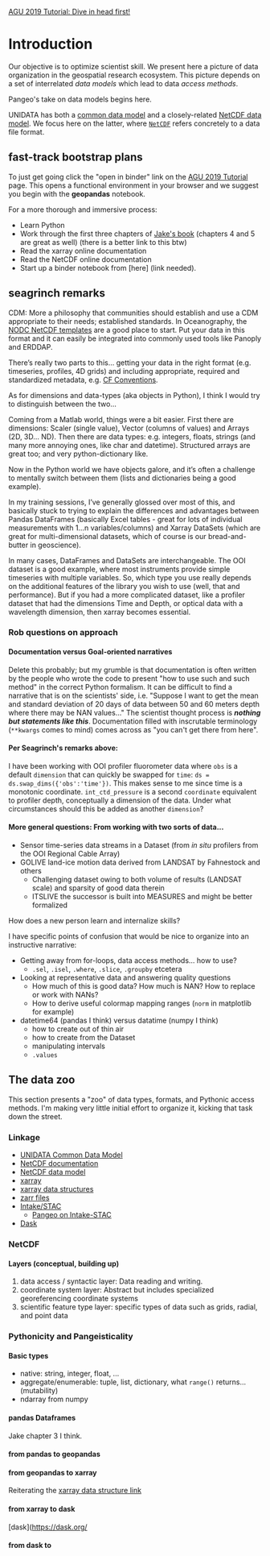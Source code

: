 [AGU 2019 Tutorial: Dive in head first!](https://github.com/pangeo-data/pangeo-tutorial)


# Introduction


Our objective is to optimize scientist skill. We present here a 
picture of data organization in the geospatial research ecosystem. This picture depends on a set
of interrelated *data models* which lead to data *access methods*.  


Pangeo's take on data models begins here.


UNIDATA has both a [common data model](https://www.unidata.ucar.edu/software/netcdf-java/v4.6/CDM/index.html) 
and a closely-related [NetCDF data model](https://www.unidata.ucar.edu/software/netcdf/docs/netcdf_data_model.html). 
We focus here on the latter, where [`NetCDF`](https://www.unidata.ucar.edu/software/netcdf/docs/index.html)
refers concretely to a data file format.


## fast-track bootstrap plans


To just get going click the "open in binder" link on the [AGU 2019 Tutorial](https://github.com/pangeo-data/pangeo-tutorial)
page. This opens a functional environment in your browser and we suggest you begin with the **geopandas** notebook. 

For a more thorough and immersive process:

* Learn Python
* Work through the first three chapters of 
[Jake's book](https://tanthiamhuat.files.wordpress.com/2018/04/pythondatasciencehandbook.pdf)
(chapters 4 and 5 are great as well) (there is a better link to this btw)
* Read the xarray online documentation
* Read the NetCDF online documentation
* Start up a binder notebook from [here] (link needed). 


## seagrinch remarks 


CDM: More a philosophy that communities should establish and use a CDM appropriate to their needs; established standards. 
In Oceanography, the 
[NODC NetCDF templates](https://www.nodc.noaa.gov/data/formats/netcdf/v1.0/#templatesexamples)
are a good place to start. Put your data in this format and it can easily be 
integrated into commonly used tools like Panoply and ERDDAP.


There’s really two parts to this… getting your data in the right format (e.g. timeseries, profiles, 4D grids) 
and including appropriate, required and standardized metadata, e.g. 
[CF Conventions](http://cfconventions.org/).


As for dimensions and data-types (aka objects in Python), I think I would try to distinguish between the two…


Coming from a Matlab world, things were a bit easier. First there are dimensions: Scaler (single value), 
Vector (columns of values) and Arrays (2D, 3D… ND). Then there are data types: e.g. integers, floats, 
strings (and many more annoying ones, like char and datetime). Structured arrays are great too; and 
very python-dictionary like.


Now in the Python world we have objects galore, and it’s often a challenge to mentally switch between them (lists and 
dictionaries being a good example).


In my training sessions, I’ve generally glossed over most of this, and basically stuck to trying to explain the 
differences and advantages between Pandas DataFrames (basically Excel tables - great for lots of individual measurements 
with 1…n variables/columns) and Xarray DataSets (which are great for multi-dimensional datasets, which of course is 
our bread-and-butter in geoscience).


In many cases, DataFrames and DataSets are interchangeable. The OOI dataset is a good example, where most instruments 
provide simple timeseries with multiple variables. So, which type you use really depends on the additional features 
of the library you wish to use (well, that and performance). But if you had a more complicated dataset, like a 
profiler dataset that had the dimensions Time and Depth, or optical data with a wavelength dimension, then xarray 
becomes essential.


### Rob questions on approach

#### Documentation versus Goal-oriented narratives


Delete this probably; but my grumble is that documentation is often written by the people who wrote the 
code to present "how to use such and such method" in the correct Python formalism. It can be difficult to 
find a narrative that is on the scientists' side, i.e. "Suppose I want to get the mean and standard deviation
of 20 days of data between 50 and 60 meters depth where there may be NAN values..." 
The scientist thought process is ***nothing but statements like this***. Documentation 
filled with inscrutable terminology (`**kwargs` comes
to mind) comes across as "you can't get there from here". 


#### Per Seagrinch's remarks above: 

I have been working with OOI profiler fluorometer data where `obs` is a default `dimension` 
that can quickly be swapped for `time`: `ds = ds.swap_dims({'obs':'time'})`. This makes sense to me since
time is a monotonic coordinate.  `int_ctd_pressure` is a second `coordinate` equivalent to profiler depth, 
conceptually a dimension of the data. Under what circumstances should this be added as another `dimension`?

#### More general questions: From working with two sorts of data...

* Sensor time-series data streams in a Dataset (from *in situ* profilers from the OOI Regional Cable Array)
* GOLIVE land-ice motion data derived from LANDSAT by Fahnestock and others 
  * Challenging dataset owing to both volume of results (LANDSAT scale) and sparsity of good data therein
  * ITSLIVE the successor is built into MEASURES and might be better formalized

How does a new person learn and internalize skills? 

I have specific points of confusion that would be nice to organize into an instructive narrative:

* Getting away from for-loops, data access methods... how to use? 
  * `.sel`, `.isel`, `.where`, `.slice`, `.groupby` etcetera
* Looking at representative data and answering quality questions
  * How much of this is good data? How much is NAN? How to replace or work with NANs? 
  * How to derive useful colormap mapping ranges (`norm` in matplotlib for example) 
* datetime64 (pandas I think) versus datatime (numpy I think)
  * how to create out of thin air
  * how to create from the Dataset
  * manipulating intervals
  * `.values`

## The data zoo

This section presents a "zoo" of data types, formats, and Pythonic access methods. I'm making very
little initial effort to organize it, kicking that task down the street.


### Linkage

* [UNIDATA Common Data Model](https://www.unidata.ucar.edu/software/netcdf-java/v4.6/CDM/index.html)
* [NetCDF documentation](https://www.unidata.ucar.edu/software/netcdf/docs/index.html)
* [NetCDF data model](https://www.unidata.ucar.edu/software/netcdf/docs/netcdf_data_model.html)
* [xarray](http://xarray.pydata.org/en/stable/why-xarray.html)
* [xarray data structures](http://xarray.pydata.org/en/stable/data-structures.html)
* [zarr files](https://zarr.readthedocs.io/en/stable/)
* [Intake/STAC](https://intake-stac.readthedocs.io/en/latest/)
  * [Pangeo on Intake-STAC](https://github.com/pangeo-data/intake-stac)
* [Dask](https://dask.org/)


### NetCDF

#### Layers (conceptual, building up)

1. data access / syntactic layer: Data reading and writing.
2. coordinate system layer: Abstract but includes specialized georeferencing coordinate systems
3. scientific feature type layer: specific types of data such as grids, radial, and point data


### Pythonicity and Pangeisticality

#### Basic types

* native: string, integer, float, ...
* aggregate/enumerable: tuple, list, dictionary, what `range()` returns... (mutability)
* ndarray from numpy

#### pandas Dataframes

Jake chapter 3 I think.

#### from pandas to geopandas

#### from geopandas to xarray

Reiterating the [xarray data structure link](http://xarray.pydata.org/en/stable/data-structures.html)

#### from xarray to dask

[dask](https://dask.org/

#### from dask to 
